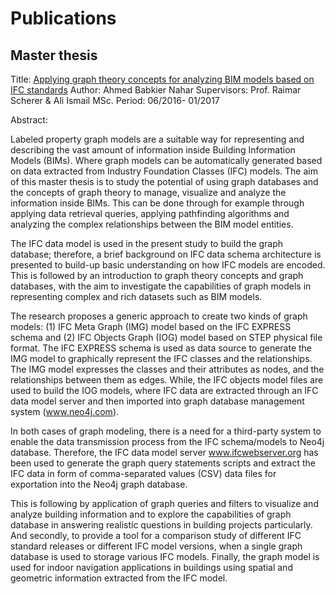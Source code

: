 
# Publications
## Master thesis
Title: [Applying graph theory concepts for analyzing BIM models based on IFC standards](https://tu-dresden.de/bu/bauingenieurwesen/cib/ressourcen/dateien/publikationen/Projekt-_Diplomarbeiten/Masterarbeit_Ahmed_Nahar_2017.pdf)
Author: Ahmed Babkier Nahar
Supervisors: Prof. Raimar Scherer & Ali Ismail MSc.
Period: 06/2016- 01/2017

Abstract:

Labeled property graph models are a suitable way for representing and describing the vast amount
of information inside Building Information Models (BIMs). Where graph models can be
automatically generated based on data extracted from Industry Foundation Classes (IFC) models.
The aim of this master thesis is to study the potential of using graph databases and the concepts of
graph theory to manage, visualize and analyze the information inside BIMs. This can be done
through for example through applying data retrieval queries, applying pathfinding algorithms and
analyzing the complex relationships between the BIM model entities.

The IFC data model is used in the present study to build the graph database; therefore, a brief
background on IFC data schema architecture is presented to build-up basic understanding on how
IFC models are encoded. This is followed by an introduction to graph theory concepts and graph
databases, with the aim to investigate the capabilities of graph models in representing complex and
rich datasets such as BIM models.

The research proposes a generic approach to create two kinds of graph models: (1) IFC Meta Graph
(IMG) model based on the IFC EXPRESS schema and (2) IFC Objects Graph (IOG) model based
on STEP physical file format. The IFC EXPRESS schema is used as data source to generate the
IMG model to graphically represent the IFC classes and the relationships. The IMG model
expresses the classes and their attributes as nodes, and the relationships between them as edges.
While, the IFC objects model files are used to build the IOG models, where IFC data are extracted
through an IFC data model server and then imported into graph database management system
(www.neo4j.com).

In both cases of graph modeling, there is a need for a third-party system to enable the data
transmission process from the IFC schema/models to Neo4j database. Therefore, the IFC data
model server www.ifcwebserver.org has been used to generate the graph query statements scripts
and extract the IFC data in form of comma-separated values (CSV) data files for exportation into
the Neo4j graph database.

This is following by application of graph queries and filters to visualize and analyze building
information and to explore the capabilities of graph database in answering realistic questions in
building projects particularly. And secondly, to provide a tool for a comparison study of different
IFC standard releases or different IFC model versions, when a single graph database is used to
storage various IFC models. Finally, the graph model is used for indoor navigation applications in
buildings using spatial and geometric information extracted from the IFC model.
